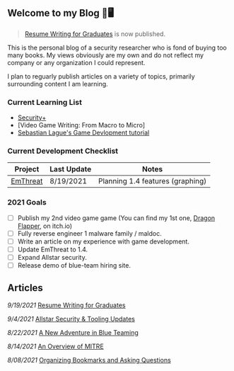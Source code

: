 ## Welcome to my Blog 🦆🖥️

> [Resume Writing for Graduates](https://steelsleuth.github.io/vigilant-meme/Resume-Writing) is now published.

This is the personal blog of a security researcher who is fond of buying too many books. My views obviously are my own and do not reflect my company or any organization I could represent. 

I plan to reguarly publish articles on a variety of topics, primarily surrounding content I am learning.

### Current Learning List
- [Security+](https://www.comptia.org/certifications/security)
- [Video Game Writing: From Macro to Micro]
- [Sebastian Lague's Game Devlopment tutorial](https://www.youtube.com/watch?v=_cCGBMmMOFw&list=PLFt_AvWsXl0fnA91TcmkRyhhixX9CO3Lw&index=1)

### Current Development Checklist

| Project | Last Update | Notes | 
| - | - | - |
|[EmThreat](https://github.com/steelsleuth/EmThreat) | 8/19/2021| Planning 1.4 features (graphing) |

### 2021 Goals
- [ ] Publish my 2nd video game game (You can find my 1st one, [Dragon Flapper](https://satireninja.itch.io/dragon-flapper), on itch.io)
- [ ] Fully reverse engineer 1 malware family / maldoc.
- [ ] Write an article on my experience with game development.
- [ ] Update EmThreat to 1.4.
- [ ] Expand Allstar security.
- [ ] Release demo of blue-team hiring site.

## Articles

*9/19/2021* [Resume Writing for Graduates](https://steelsleuth.github.io/vigilant-meme/Resume-Writing)

*9/4/2021* [Allstar Security & Tooling Updates](https://steelsleuth.github.io/vigilant-meme/Allstar-Security)

*8/22/2021* [A New Adventure in Blue Teaming](https://steelsleuth.github.io/vigilant-meme/breaking-blue)

*8/14/2021* [An Overview of MITRE](https://steelsleuth.github.io/vigilant-meme/MITRE)

*8/08/2021* [Organizing Bookmarks and Asking Questions](https://steelsleuth.github.io/vigilant-meme/Organizing-Bookmarks) 

